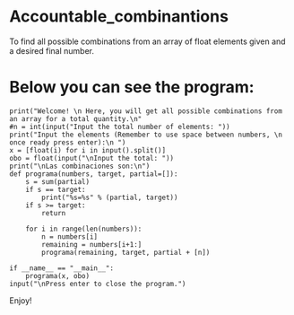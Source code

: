 # Accountable_combinantions
To find all possible combinations from an array of float elements given and a desired final number.

# Below you can see the program:

    print("Welcome! \n Here, you will get all possible combinations from an array for a total quantity.\n"
    #n = int(input("Input the total number of elements: "))
    print("Input the elements (Remember to use space between numbers, \n once ready press enter):\n ")
    x = [float(i) for i in input().split()]
    obo = float(input("\nInput the total: "))
    print("\nLas combinaciones son:\n")
    def programa(numbers, target, partial=[]):
        s = sum(partial)
        if s == target:
            print("%s=%s" % (partial, target))
        if s >= target:
            return

        for i in range(len(numbers)):
            n = numbers[i]
            remaining = numbers[i+1:]
            programa(remaining, target, partial + [n])

    if __name__ == "__main__":
        programa(x, obo)
    input("\nPress enter to close the program.")

Enjoy!
